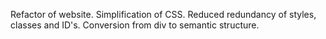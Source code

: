 Refactor of website.
Simplification of CSS. Reduced redundancy of styles, classes and ID's.
Conversion from div to semantic structure.